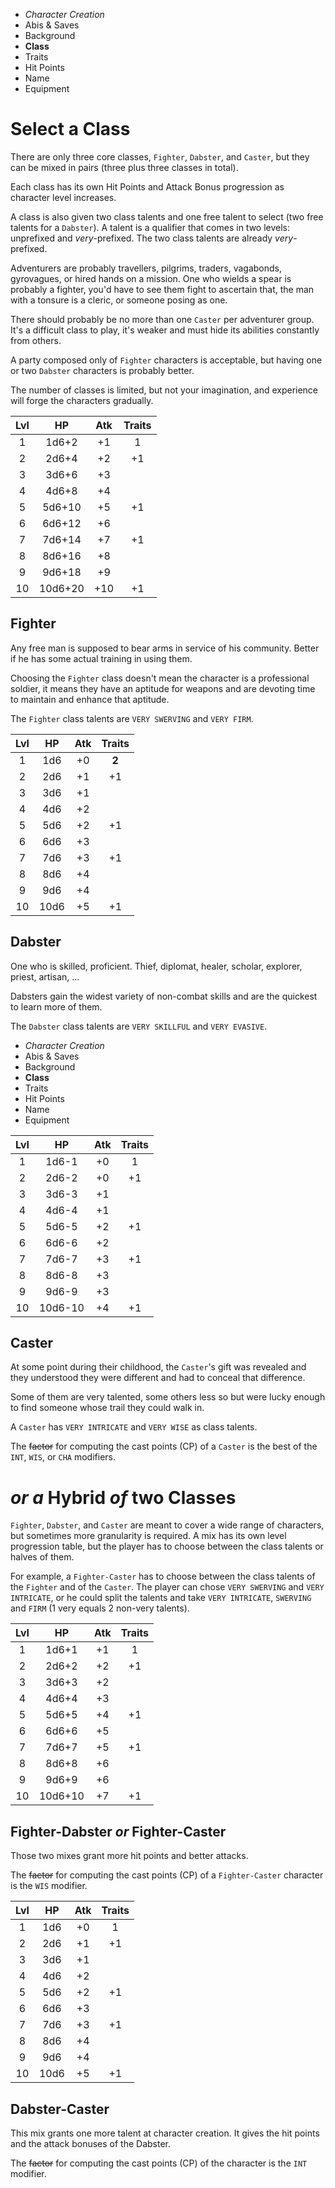 
<!-- .margin.compass -->
* _Character Creation_
* Abis & Saves
* Background
* **Class**
* Traits
* Hit Points
* Name
* Equipment


# Select a Class

There are only three core classes, `Fighter`, `Dabster`, and `Caster`, but they can be mixed in pairs (three plus three classes in total).

Each class has its own Hit Points and Attack Bonus progression as character level increases.

A class is also given two class talents and one free talent to select (two free talents for a `Dabster`). A talent is a qualifier that comes in two levels: unprefixed and _very_-prefixed. The two class talents are already _very_-prefixed.

Adventurers are probably travellers, pilgrims, traders, vagabonds, gyrovagues, or hired hands on a mission. One who wields a spear is probably a fighter, you'd have to see them fight to ascertain that, the man with a tonsure is a cleric, or someone posing as one.

There should probably be no more than one `Caster` per adventurer group. It's a difficult class to play, it's weaker and must hide its abilities constantly from others.

A party composed only of `Fighter` characters is acceptable, but having one or two `Dabster` characters is probably better.

The number of classes is limited, but not your imagination, and experience will forge the characters gradually.



| Lvl | HP      | Atk | Traits |
|:---:|:-------:|:---:|:------:|
|   1 |   1d6+2 |  +1 | 1      |
|   2 |   2d6+4 |  +2 | +1     |
|   3 |   3d6+6 |  +3 |        |
|   4 |   4d6+8 |  +4 |        |
|   5 |  5d6+10 |  +5 | +1     |
|   6 |  6d6+12 |  +6 |        |
|   7 |  7d6+14 |  +7 | +1     |
|   8 |  8d6+16 |  +8 |        |
|   9 |  9d6+18 |  +9 |        |
|  10 | 10d6+20 | +10 | +1     |

## Fighter

Any free man is supposed to bear arms in service of his community. Better if he has some actual training in using them.

Choosing the `Fighter` class doesn't mean the character is a professional soldier, it means they have an aptitude for weapons and are devoting time to maintain and enhance that aptitude.

The `Fighter` class talents are `VERY SWERVING` and `VERY FIRM`.



| Lvl | HP   | Atk | Traits |
|:---:|:----:|:---:|:------:|
|   1 |  1d6 |  +0 | **2**  |
|   2 |  2d6 |  +1 | +1     |
|   3 |  3d6 |  +1 |        |
|   4 |  4d6 |  +2 |        |
|   5 |  5d6 |  +2 | +1     |
|   6 |  6d6 |  +3 |        |
|   7 |  7d6 |  +3 | +1     |
|   8 |  8d6 |  +4 |        |
|   9 |  9d6 |  +4 |        |
|  10 | 10d6 |  +5 | +1     |

## Dabster

One who is skilled, proficient. Thief, diplomat, healer, scholar, explorer, priest, artisan, ...

Dabsters gain the widest variety of non-combat skills and are the quickest to learn more of them.

The `Dabster` class talents are `VERY SKILLFUL` and `VERY EVASIVE`.


<!-- PAGE BREAK class -->


<!-- .margin.compass -->
* _Character Creation_
* Abis & Saves
* Background
* **Class**
* Traits
* Hit Points
* Name
* Equipment


<!-- .top -->
| Lvl | HP      | Atk | Traits |
|:---:|:-------:|:---:|:------:|
|   1 |   1d6-1 |  +0 | 1      |
|   2 |   2d6-2 |  +0 | +1     |
|   3 |   3d6-3 |  +1 |        |
|   4 |   4d6-4 |  +1 |        |
|   5 |   5d6-5 |  +2 | +1     |
|   6 |   6d6-6 |  +2 |        |
|   7 |   7d6-7 |  +3 | +1     |
|   8 |   8d6-8 |  +3 |        |
|   9 |   9d6-9 |  +3 |        |
|  10 | 10d6-10 |  +4 | +1     |

<!-- .top -->
## Caster

At some point during their childhood, the `Caster`'s gift was revealed and they understood they were different and had to conceal that difference.

Some of them are very talented, some others less so but were lucky enough to find someone whose trail they could walk in.

A `Caster` has `VERY INTRICATE` and `VERY WISE` as class talents.

The ~~factor~~ for computing the cast points (CP) of a `Caster` is the best of the `INT`, `WIS`, or `CHA` modifiers.


# _or a_ Hybrid _of_ two Classes

`Fighter`, `Dabster`, and `Caster` are meant to cover a wide range of characters, but sometimes more granularity is required. A mix has its own level progression table, but the player has to choose between the class talents or halves of them.

For example, a `Fighter-Caster` has to choose between the class talents of the `Fighter` and of the `Caster`. The player can chose `VERY SWERVING` and `VERY INTRICATE`, or he could split the talents and take `VERY INTRICATE`, `SWERVING` and `FIRM` (1 very equals 2 non-very talents).


<!-- .right -->
| Lvl | HP      | Atk | Traits |
|:---:|:-------:|:---:|:------:|
|   1 |   1d6+1 |  +1 | 1      |
|   2 |   2d6+2 |  +2 | +1     |
|   3 |   3d6+3 |  +2 |        |
|   4 |   4d6+4 |  +3 |        |
|   5 |   5d6+5 |  +4 | +1     |
|   6 |   6d6+6 |  +5 |        |
|   7 |   7d6+7 |  +5 | +1     |
|   8 |   8d6+8 |  +6 |        |
|   9 |   9d6+9 |  +6 |        |
|  10 | 10d6+10 |  +7 | +1     |

<!-- .ambi -->
## Fighter-Dabster _or_ Fighter-Caster

Those two mixes grant more hit points and better attacks.

The ~~factor~~ for computing the cast points (CP) of a `Fighter-Caster` character is the `WIS` modifier.

<!-- clear -->

<!-- .right -->
| Lvl | HP   | Atk | Traits |
|:---:|:----:|:---:|:------:|
|   1 |  1d6 |  +0 | 1      |
|   2 |  2d6 |  +1 | +1     |
|   3 |  3d6 |  +1 |        |
|   4 |  4d6 |  +2 |        |
|   5 |  5d6 |  +2 | +1     |
|   6 |  6d6 |  +3 |        |
|   7 |  7d6 |  +3 | +1     |
|   8 |  8d6 |  +4 |        |
|   9 |  9d6 |  +4 |        |
|  10 | 10d6 |  +5 | +1     |

<!-- .ambi -->
## Dabster-Caster

This mix grants one more talent at character creation. It gives the hit points and the attack bonuses of the Dabster.

The ~~factor~~ for computing the cast points (CP) of the character is the `INT` modifier.

